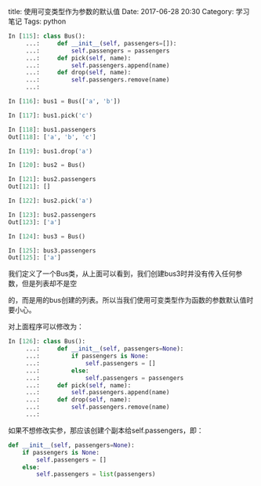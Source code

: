 title: 使用可变类型作为参数的默认值
Date: 2017-06-28 20:30
Category: 学习笔记
Tags: python

```python
In [115]: class Bus():
     ...:     def __init__(self, passengers=[]):
     ...:         self.passengers = passengers
     ...:     def pick(self, name):
     ...:         self.passengers.append(name)
     ...:     def drop(self, name):
     ...:         self.passengers.remove(name)
     ...:

In [116]: bus1 = Bus(['a', 'b'])

In [117]: bus1.pick('c')

In [118]: bus1.passengers
Out[118]: ['a', 'b', 'c']

In [119]: bus1.drop('a')

In [120]: bus2 = Bus()

In [121]: bus2.passengers
Out[121]: []

In [122]: bus2.pick('a')

In [123]: bus2.passengers
Out[123]: ['a']

In [124]: bus3 = Bus()

In [125]: bus3.passengers
Out[125]: ['a']
```

我们定义了一个Bus类，从上面可以看到，我们创建bus3时并没有传入任何参数，但是列表却不是空

的，而是用的bus创建的列表。所以当我们使用可变类型作为函数的参数默认值时要小心。

对上面程序可以修改为：

```python
In [126]: class Bus():
     ...:     def __init__(self, passengers=None):
     ...:         if passengers is None:
     ...:             self.passengers = []
     ...:         else:
     ...:             self.passengers = passengers
     ...:     def pick(self, name):
     ...:         self.passengers.append(name)
     ...:     def drop(self, name):
     ...:         self.passengers.remove(name)
     ...:
```

如果不想修改实参，那应该创建个副本给self.passengers，即：

```python
def __init__(self, passengers=None):
    if passengers is None:
        self.passengers = []
    else:
        self.passengers = list(passengers)
```
